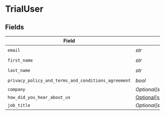# TrialUser


## Fields

| Field                                                                                | Type                                                                                 | Required                                                                             | Description                                                                          |
| ------------------------------------------------------------------------------------ | ------------------------------------------------------------------------------------ | ------------------------------------------------------------------------------------ | ------------------------------------------------------------------------------------ |
| `email`                                                                              | *str*                                                                                | :heavy_check_mark:                                                                   | N/A                                                                                  |
| `first_name`                                                                         | *str*                                                                                | :heavy_check_mark:                                                                   | N/A                                                                                  |
| `last_name`                                                                          | *str*                                                                                | :heavy_check_mark:                                                                   | N/A                                                                                  |
| `privacy_policy_and_terms_and_conditions_agreement`                                  | *bool*                                                                               | :heavy_check_mark:                                                                   | N/A                                                                                  |
| `company`                                                                            | *Optional[str]*                                                                      | :heavy_minus_sign:                                                                   | N/A                                                                                  |
| `how_did_you_hear_about_us`                                                          | [Optional[shared.HowDidYouHearAboutUs]](../../models/shared/howdidyouhearaboutus.md) | :heavy_minus_sign:                                                                   | N/A                                                                                  |
| `job_title`                                                                          | *Optional[str]*                                                                      | :heavy_minus_sign:                                                                   | N/A                                                                                  |